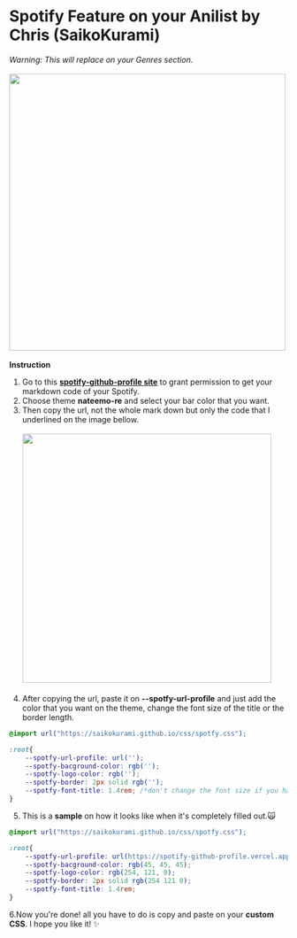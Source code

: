 # Spotify Feature on your Anilist by Chris (SaikoKurami)
*Warning: This will replace on your Genres section.*
<br><br><img width="500px" src="https://i.imgur.com/SN7R6Q3.png"></br></br>
**Instruction**
1.  Go to this **[spotify-github-profile site](https://spotify-github-profile.vercel.app/api/login)** to grant permission to get your markdown code of your Spotify.
2. Choose theme **nateemo-re** and select your bar color that you want.
3. Then copy the url, not the whole mark down but only the code that I underlined on the image bellow.
<br><br><img width="450px" src="https://i.imgur.com/9Jcww7z.png"></br></br>
4. After copying the url, paste it on **--spotfy-url-profile** and just add the color that you want on the theme, change the font size of the title or the border length.
```css
@import url("https://saikokurami.github.io/css/spotfy.css");

:root{
    --spotfy-url-profile: url('');
    --spotfy-bacground-color: rgb('');
    --spotfy-logo-color: rgb('');
    --spotfy-border: 2px solid rgb('');
    --spotfy-font-title: 1.4rem; /*don't change the font size if you have the same as the original*/
}
```
5. This is a **sample** on how it looks like when it's completely filled out.🙀
```css
@import url("https://saikokurami.github.io/css/spotfy.css");

:root{
    --spotfy-url-profile: url(https://spotify-github-profile.vercel.app/api/view?uid=5aez4z9lwf4gdfda53jag&cover_image=true&theme=natemoo-re&bar_color=73becb&bar_color_cover=false);
    --spotfy-bacground-color: rgb(45, 45, 45);
    --spotfy-logo-color: rgb(254, 121, 0);
    --spotfy-border: 2px solid rgb(254 121 0);
    --spotfy-font-title: 1.4rem;
}
```
6.Now you're done! all you have to do is copy and paste on your **custom CSS**.
I hope you like it! ✨


